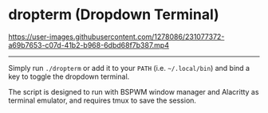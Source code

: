 # dropterm (Dropdown Terminal)




https://user-images.githubusercontent.com/1278086/231077372-a69b7653-c07d-41b2-b968-6dbd68f7b387.mp4

---

Simply run `./dropterm` or add it to your `PATH` (i.e. `~/.local/bin`) and bind a key to toggle the dropdown terminal.

The script is designed to run with BSPWM window manager and Alacritty as terminal emulator, and requires tmux to save the session.
